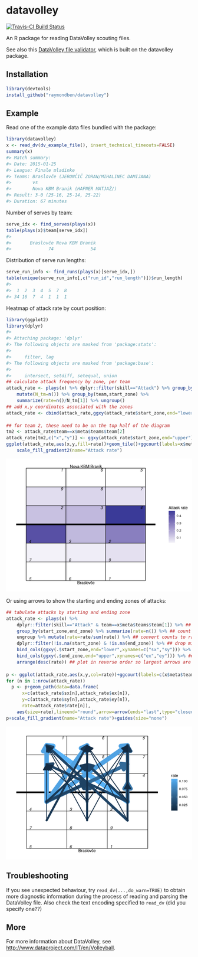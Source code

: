 
<!-- README.md is generated from README.Rmd. Please edit that file -->
datavolley
==========

[![Travis-CI Build Status](https://travis-ci.org/raymondben/datavolley.svg?branch=master)](https://travis-ci.org/raymondben/datavolley)

An R package for reading DataVolley scouting files.

See also this [DataVolley file validator](https://untangl.shinyapps.io/dvalidate/), which is built on the datavolley package.

Installation
------------

``` r
library(devtools)
install_github("raymondben/datavolley")
```

Example
-------

Read one of the example data files bundled with the package:

``` r
library(datavolley)
x <- read_dv(dv_example_file(), insert_technical_timeouts=FALSE)
summary(x)
#> Match summary:
#> Date: 2015-01-25
#> League: Finale mladinke
#> Teams: Braslovče (JERONČIČ ZORAN/MIHALINEC DAMIJANA)
#>        vs
#>        Nova KBM Branik (HAFNER MATJAŽ/)
#> Result: 3-0 (25-16, 25-14, 25-22)
#> Duration: 67 minutes
```

Number of serves by team:

``` r
serve_idx <- find_serves(plays(x))
table(plays(x)$team[serve_idx])
#> 
#>       Braslovče Nova KBM Branik 
#>              74              54
```

Distribution of serve run lengths:

``` r
serve_run_info <- find_runs(plays(x)[serve_idx,])
table(unique(serve_run_info[,c("run_id","run_length")])$run_length)
#> 
#>  1  2  3  4  5  7  8 
#> 34 16  7  4  1  1  1
```

Heatmap of attack rate by court position:

``` r
library(ggplot2)
library(dplyr)
#> 
#> Attaching package: 'dplyr'
#> The following objects are masked from 'package:stats':
#> 
#>     filter, lag
#> The following objects are masked from 'package:base':
#> 
#>     intersect, setdiff, setequal, union
## calculate attack frequency by zone, per team
attack_rate <- plays(x) %>% dplyr::filter(skill=="Attack") %>% group_by(team) %>%
    mutate(N_tm=n()) %>% group_by(team,start_zone) %>%
    summarize(rate=n()/N_tm[1]) %>% ungroup()
## add x,y coordinates associated with the zones
attack_rate <- cbind(attack_rate,ggxy(attack_rate$start_zone,end="lower"))

## for team 2, these need to be on the top half of the diagram
tm2 <- attack_rate$team==x$meta$teams$team[2]
attack_rate[tm2,c("x","y")] <- ggxy(attack_rate$start_zone,end="upper")[tm2,]
ggplot(attack_rate,aes(x,y,fill=rate))+geom_tile()+ggcourt(labels=x$meta$teams$team)+
    scale_fill_gradient2(name="Attack rate")
```

![](README-unnamed-chunk-6-1.png)

Or using arrows to show the starting and ending zones of attacks:

``` r
## tabulate attacks by starting and ending zone
attack_rate <- plays(x) %>%
    dplyr::filter(skill=="Attack" & team==x$meta$teams$team[1]) %>% ## attacks from team 1
    group_by(start_zone,end_zone) %>% summarize(rate=n()) %>% ## count attacks by start, end zone
    ungroup %>% mutate(rate=rate/sum(rate)) %>% ## convert counts to rates
    dplyr::filter(!is.na(start_zone) & !is.na(end_zone)) %>% ## drop missing-zone-info-rows
    bind_cols(ggxy(.$start_zone,end="lower",xynames=c("sx","sy"))) %>% ## start_zone x,y coords
    bind_cols(ggxy(.$end_zone,end="upper",xynames=c("ex","ey"))) %>% ## end_zone x,y coords
    arrange(desc(rate)) ## plot in reverse order so largest arrows are on the bottom

p <- ggplot(attack_rate,aes(x,y,col=rate))+ggcourt(labels=c(x$meta$teams$team[1],""))
for (n in 1:nrow(attack_rate))
  p <- p+geom_path(data=data.frame(
      x=c(attack_rate$sx[n],attack_rate$ex[n]),
      y=c(attack_rate$sy[n],attack_rate$ey[n]),
      rate=attack_rate$rate[n]),
    aes(size=rate),lineend="round",arrow=arrow(ends="last",type="closed"))
p+scale_fill_gradient(name="Attack rate")+guides(size="none")
```

![](README-unnamed-chunk-7-1.png)

Troubleshooting
---------------

If you see unexpected behaviour, try `read_dv(...,do_warn=TRUE)` to obtain more diagnostic information during the process of reading and parsing the DataVolley file. Also check the text encoding specified to `read_dv` (did you specify one??)

More
----

For more information about DataVolley, see <http://www.dataproject.com/IT/en/Volleyball>.
